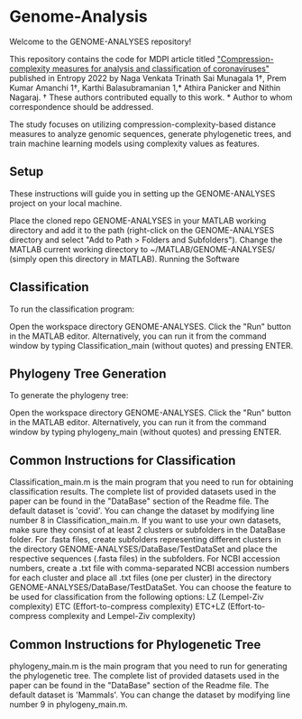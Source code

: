 # Genome-Analysis

Welcome to the GENOME-ANALYSES repository!

This repository contains the code for MDPI article titled ["Compression-complexity measures for analysis and classification of coronaviruses"](https://doi.org/10.3390/e25010081) published in Entropy 2022 by Naga Venkata Trinath Sai Munagala 1†, Prem Kumar Amanchi 1†, Karthi Balasubramanian 1,* Athira Panicker and Nithin Nagaraj. † These authors contributed equally to this work. * Author to whom correspondence should be addressed.

The study focuses on utilizing compression-complexity-based distance measures to analyze genomic sequences, generate phylogenetic trees, and train machine learning models using complexity values as features.

## Setup
These instructions will guide you in setting up the GENOME-ANALYSES project on your local machine.

Place the cloned repo GENOME-ANALYSES in your MATLAB working directory and add it to the path (right-click on the GENOME-ANALYSES directory and select "Add to Path > Folders and Subfolders").
Change the MATLAB current working directory to ~/MATLAB/GENOME-ANALYSES/ (simply open this directory in MATLAB).
Running the Software
## Classification
To run the classification program:

Open the workspace directory GENOME-ANALYSES.
Click the "Run" button in the MATLAB editor.
Alternatively, you can run it from the command window by typing Classification_main (without quotes) and pressing ENTER.

## Phylogeny Tree Generation
To generate the phylogeny tree:

Open the workspace directory GENOME-ANALYSES.
Click the "Run" button in the MATLAB editor.
Alternatively, you can run it from the command window by typing phylogeny_main (without quotes) and pressing ENTER.

## Common Instructions for Classification
Classification_main.m is the main program that you need to run for obtaining classification results.
The complete list of provided datasets used in the paper can be found in the "DataBase" section of the Readme file.
The default dataset is 'covid'. You can change the dataset by modifying line number 8 in Classification_main.m.
If you want to use your own datasets, make sure they consist of at least 2 clusters or subfolders in the DataBase folder. For .fasta files, create subfolders representing different clusters in the directory GENOME-ANALYSES/DataBase/TestDataSet and place the respective sequences (.fasta files) in the subfolders. For NCBI accession numbers, create a .txt file with comma-separated NCBI accession numbers for each cluster and place all .txt files (one per cluster) in the directory GENOME-ANALYSES/DataBase/TestDataSet.
You can choose the feature to be used for classification from the following options:
LZ (Lempel-Ziv complexity)
ETC (Effort-to-compress complexity)
ETC+LZ (Effort-to-compress complexity and Lempel-Ziv complexity)
## Common Instructions for Phylogenetic Tree
phylogeny_main.m is the main program that you need to run for generating the phylogenetic tree.
The complete list of provided datasets used in the paper can be found in the "DataBase" section of the Readme file.
The default dataset is 'Mammals'. You can change the dataset by modifying line number 9 in phylogeny_main.m.
